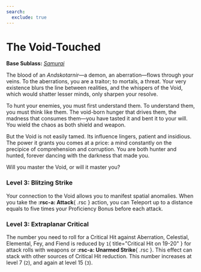 ```yaml
---
search:
  exclude: true
---
```


# The Void-Touched

**Base Sublass:** *[Samurai](../../class/fighter/samurai.md)*

The blood of an *Andskotarnir*—a demon, an aberration—flows through your veins. To the aberrations, you are a traitor; to mortals, a threat. Your very existence blurs the line between realities, and the whispers of the Void, which would shatter lesser minds, only sharpen your resolve.  

To hunt your enemies, you must first understand them. To understand them, you must think like them. The void-born hunger that drives them, the madness that consumes them—you have tasted it and bent it to your will. You wield the chaos as both shield and weapon.  

But the Void is not easily tamed. Its influence lingers, patient and insidious. The power it grants you comes at a price: a mind constantly on the precipice of comprehension and corruption. You are both hunter and hunted, forever dancing with the darkness that made you.  

Will you master the Void, or will it master you?  

### Level 3: Blitzing Strike

Your connection to the Void allows you to manifest spatial anomalies. When you take the **:rsc-a: Attack**{ .rsc } action, you can Teleport up to a distance equals to five times your Proficiency Bonus before each attack. 

### Level 3: Extraplanar Critical

The number you need to roll for a Critical Hit against Aberration, Celestial, Elemental, Fey, and Fiend is reduced by `1`{ title="Critical Hit on 19-20" } for attack rolls with weapons or **:rsc-a: Unarmed Strike**{ .rsc }. This effect can stack with other sources of Critical Hit reduction. This number increases at level 7 (`2`), and again at level 15 (`3`).

